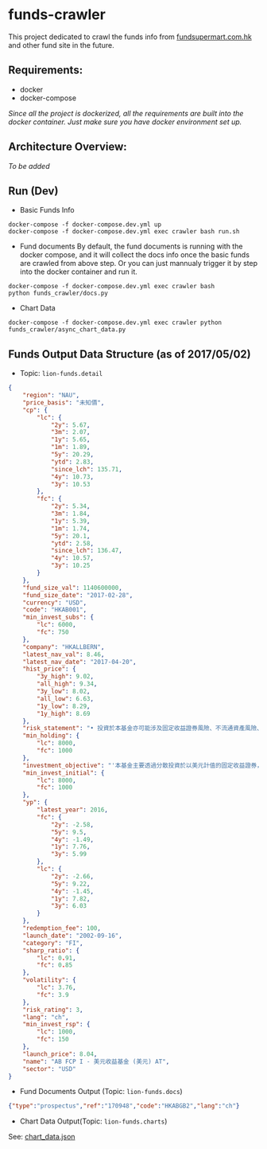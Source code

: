 funds-crawler
===


This project dedicated to crawl the funds info from [fundsupermart.com.hk](http://www.fundsupermart.com.hk/hk/main/fundinfo/generateChartDataSeries.svdo) and other fund site in the future.


Requirements:
---
- docker
- docker-compose

*Since all the project is dockerized, all the requirements are built into the docker container. Just make sure you have docker environment set up.*

Architecture Overview:
---
*To be added*

Run (Dev)
---
- Basic Funds Info
```
docker-compose -f docker-compose.dev.yml up
docker-compose -f docker-compose.dev.yml exec crawler bash run.sh
```
- Fund documents
By default, the fund documents is running with the docker compose, and it will collect the docs info once the basic funds are crawled from above step. Or you can just mannualy trigger it by step into the docker container and run it.
```
docker-compose -f docker-compose.dev.yml exec crawler bash
python funds_crawler/docs.py
```

- Chart Data
```
docker-compose -f docker-compose.dev.yml exec crawler python funds_crawler/async_chart_data.py
```


Funds Output Data Structure (as of 2017/05/02)
---
- Topic: `lion-funds.detail`
```json
{
    "region": "NAU",
    "price_basis": "未知價",
    "cp": {
        "lc": {
            "2y": 5.67,
            "3m": 2.07,
            "1y": 5.65,
            "1m": 1.89,
            "5y": 20.29,
            "ytd": 2.83,
            "since_lch": 135.71,
            "4y": 10.73,
            "3y": 10.53
        },
        "fc": {
            "2y": 5.34,
            "3m": 1.84,
            "1y": 5.39,
            "1m": 1.74,
            "5y": 20.1,
            "ytd": 2.58,
            "since_lch": 136.47,
            "4y": 10.57,
            "3y": 10.25
        }
    },
    "fund_size_val": 1140600000,
    "fund_size_date": "2017-02-28",
    "currency": "USD",
    "code": "HKAB001",
    "min_invest_subs": {
        "lc": 6000,
        "fc": 750
    },
    "company": "HKALLBERN",
    "latest_nav_val": 8.46,
    "latest_nav_date": "2017-04-20",
    "hist_price": {
        "3y_high": 9.02,
        "all_high": 9.34,
        "3y_low": 8.02,
        "all_low": 6.63,
        "1y_low": 8.29,
        "1y_high": 8.69
    },
    "risk_statement": "• 投資於本基金亦可能涉及固定收益證券風險、不流通資產風險、管理風險及信用風險。低評級及無評級工具被視為須承受本金及利息損失的更大風險。基金價格可反覆波動，並可在一段短時期內顯著下跌。閣下於本基金的投資可能會價值全失。• 本基金可使用衍生工具達到對沖及有效基金管理的目的，這可能涉及額外風險。在不利情況下，本基金使用的衍生工具未必能夠有效地達到對沖或有效基金管理的目的，且本基金可能會遭受重大損失。• 本基金可從資本中或實際上以資本撥付派息(此舉可構成部分退回或撤回投資者原本的投資)或來自原本投資應佔的任何資本收益，由此即時減低每股資產淨值。• 投資者不應只依賴本文件而作出投資決定。",
    "min_holding": {
        "lc": 8000,
        "fc": 1000
    },
    "investment_objective": "'本基金主要透過分散投資於以美元計值的固定收益證券，以獲取與保本相符的高收益。本基金只投資於以美元計值的固定收益證券，包括由美國境外及境內註冊發行商發行的投資級別及非投資級別高收益證券。在正常市場情況下，最少50%的投資組合資產將投資於投資級別的證券。而至少有65%之資產，必須由美國境內之機構發行。AB FCP I 旗下的一個投資組合。AB FCP I (即 “AB”)是根據盧森堡法律組成的本互惠投資基金(fonds commun de placement) 。 在 2016 年 2 月 5 日之前，基金的法定名稱為 ACMBernstein，營業名稱為 AllianceBernstein。",
    "min_invest_initial": {
        "lc": 8000,
        "fc": 1000
    },
    "yp": {
        "latest_year": 2016,
        "fc": {
            "2y": -2.58,
            "5y": 9.5,
            "4y": -1.49,
            "1y": 7.76,
            "3y": 5.99
        },
        "lc": {
            "2y": -2.66,
            "5y": 9.22,
            "4y": -1.45,
            "1y": 7.82,
            "3y": 6.03
        }
    },
    "redemption_fee": 100,
    "launch_date": "2002-09-16",
    "category": "FI",
    "sharp_ratio": {
        "lc": 0.91,
        "fc": 0.85
    },
    "volatility": {
        "lc": 3.76,
        "fc": 3.9
    },
    "risk_rating": 3,
    "lang": "ch",
    "min_invest_rsp": {
        "lc": 1000,
        "fc": 150
    },
    "launch_price": 8.04,
    "name": "AB FCP I - 美元收益基金 (美元) AT",
    "sector": "USD"
}
```

- Fund Documents Output (Topic: `lion-funds.docs`)

```json
{"type":"prospectus","ref":"170948","code":"HKABGB2","lang":"ch"}
```


- Chart Data Output(Topic: `lion-funds.charts`)

See: [chart_data.json](https://git.initiumlab.com/lion/funds-crawler/blob/master/chart_data.json)
